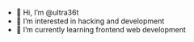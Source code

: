 - 👋 Hi, I’m @ultra36t
- 👀 I’m interested in hacking and development
- 🌱 I’m currently learning  frontend web development 

<!---
ultra36t/ultra36t is a ✨ special ✨ repository because its `README.md` (this file) appears on your GitHub profile.
You can click the Preview link to take a look at your changes.
--->
